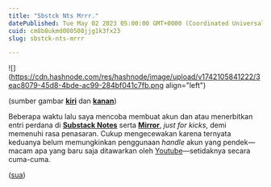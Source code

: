 ```yaml
---
title: "Sbstck Nts Mrrr."
datePublished: Tue May 02 2023 05:00:00 GMT+0000 (Coordinated Universal Time)
cuid: cm8b8ukmd000508jjg1k3fx23
slug: sbstck-nts-mrrr

---
```


![](https://cdn.hashnode.com/res/hashnode/image/upload/v1742105841222/3eac8079-45d8-4bde-ac99-284bf041c7fb.png align="left")

(sumber gambar [**kiri**](https://substack.com/profile/66047-jimmy-ofisia/note/c-15409007) dan [**kanan**](https://mirror.xyz/0xaD5e3C77B499013C98dDAc99F6da1493F6f04DA1/x2nMtcyOOmTD0UxT6jPy-gNTJjzJVY7Qs2SEiQ-YHtA))

Beberapa waktu lalu saya mencoba membuat akun dan atau menerbitkan entri perdana di [**Substack Notes**](https://substack.com/profile/66047-jimmy-ofisia/note/c-15409007) serta [**Mirror**](https://mirror.xyz/0xaD5e3C77B499013C98dDAc99F6da1493F6f04DA1/x2nMtcyOOmTD0UxT6jPy-gNTJjzJVY7Qs2SEiQ-YHtA), *just for kicks*, demi memenuhi rasa penasaran. Cukup mengecewakan karena ternyata keduanya belum memungkinkan penggunaan *handle* akun yang pendek—macam apa yang baru saja ditawarkan oleh [Youtube](https://blog.youtube/news-and-events/introducing-handles-a-new-way-to-identify-your-youtube-channel/)—setidaknya secara cuma-cuma.

([sua](https://sua.ist))